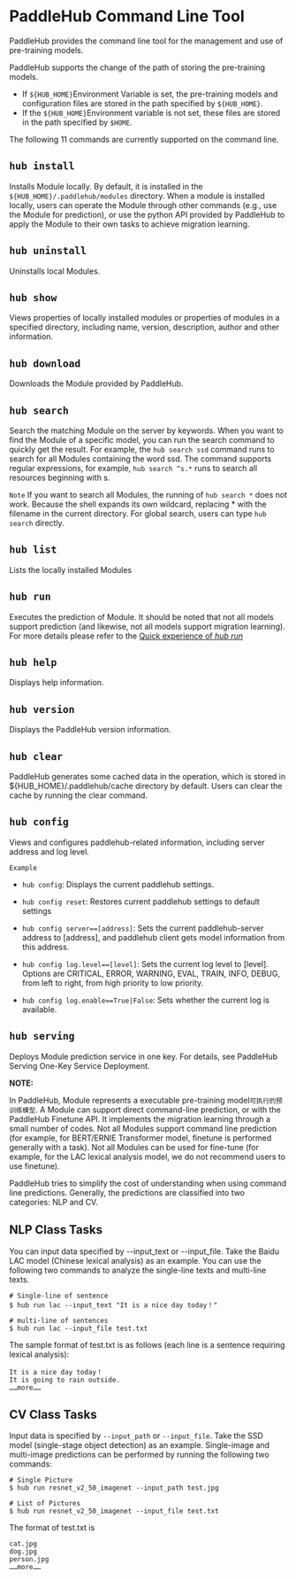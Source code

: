 # PaddleHub Command Line Tool

PaddleHub provides the command line tool for the management and use of pre-training models.

PaddleHub supports the change of the path of storing the pre-training models.

* If `${HUB_HOME}`Environment Variable is set, the pre-training models and configuration files are stored in the path specified by `${HUB_HOME}`.
* If the `${HUB_HOME}`Environment variable is not set, these files are stored in the path specified by `$HOME`.

The following 11 commands are currently supported on the command line.

## `hub install`

Installs Module locally. By default, it is installed in the `${HUB_HOME}/.paddlehub/modules` directory. When a module is installed locally, users can operate the Module through other commands (e.g., use the Module for prediction), or use the python API provided by PaddleHub to apply the Module to their own tasks to achieve migration learning.

## `hub uninstall`

Uninstalls local Modules.

## `hub show`

Views properties of locally installed modules or properties of modules in a specified directory, including name, version, description, author and other information.

## `hub download`

Downloads the Module provided by PaddleHub.

## `hub search`

Search the matching Module on the server by keywords. When you want to find the Module of a specific model, you can run the search command to quickly get the result. For example, the `hub search ssd` command runs to search for all Modules containing the word ssd. The command supports regular expressions, for example, `hub search ^s.*` runs to search all resources beginning with s.

`Note` If you want to search all Modules, the running of `hub search *` does not work. Because the shell expands its own wildcard, replacing \* with the filename in the current directory. For global search, users can type `hub search` directly.

## `hub list`

Lists the locally installed Modules

## `hub run`

Executes the prediction of Module. It should be noted that not all models support prediction (and likewise, not all models support migration learning). For more details please refer to the [Quick experience of *hub run*](../quick_experience/cmd_quick_run_en.md)
## `hub help`

Displays help information.

## `hub version`

Displays the PaddleHub version information.

## `hub clear`

PaddleHub generates some cached data in the operation, which is stored in ${HUB\_HOME}/.paddlehub/cache directory by default. Users can clear the cache by running the clear command.

## `hub config`

Views and configures paddlehub-related information, including server address and log level.

`Example`

* `hub config`: Displays the current paddlehub settings.

* `hub config reset`: Restores current paddlehub settings to default settings

* `hub config server==[address]`: Sets the current paddlehub-server address to \[address], and paddlehub client gets model information from this address.

* `hub config log.level==[level]`: Sets the current log level to \[level]. Options are CRITICAL, ERROR, WARNING, EVAL, TRAIN, INFO, DEBUG, from left to right, from high priority to low priority.

* `hub config log.enable==True|False`: Sets whether the current log is available.

## `hub serving`

Deploys Module prediction service in one key. For details, see PaddleHub Serving One-Key Service Deployment.

**NOTE:**

In PaddleHub, Module represents a executable pre-training model`可执行的预训练模型`. A Module can support direct command-line prediction, or with the PaddleHub Finetune API. It implements the migration learning through a small number of codes. Not all Modules support command line prediction (for example, for BERT/ERNIE Transformer model, finetune is performed generally with a task). Not all Modules can be used for fine-tune (for example, for the LAC lexical analysis model, we do not recommend users to use finetune).

PaddleHub tries to simplify the cost of understanding when using command line predictions. Generally, the predictions are classified into two categories: NLP and CV.

## NLP Class Tasks

You can input data specified by --input\_text or --input\_file. Take the Baidu LAC model (Chinese lexical analysis) as an example. You can use the following two commands to analyze the single-line texts and multi-line texts.

```shell
# Single-line of sentence
$ hub run lac --input_text "It is a nice day today！"
```

```shell
# multi-line of sentences
$ hub run lac --input_file test.txt
```

The sample format of test.txt is as follows (each line is a sentence requiring lexical analysis):

```
It is a nice day today！
It is going to rain outside.
……more……
```

## CV Class Tasks

Input data is specified by `--input_path` or `--input_file`. Take the SSD model (single-stage object detection) as an example. Single-image and multi-image predictions can be performed by running the following two commands:

```shell
# Single Picture
$ hub run resnet_v2_50_imagenet --input_path test.jpg
```

```shell
# List of Pictures
$ hub run resnet_v2_50_imagenet --input_file test.txt
```

The format of test.txt is

```
cat.jpg
dog.jpg
person.jpg
……more……
```
